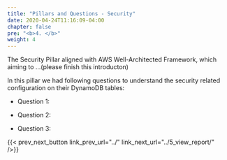 ```yaml
---
title: "Pillars and Questions - Security"
date: 2020-04-24T11:16:09-04:00
chapter: false
pre: "<b>4. </b>"
weight: 4
---
```


The Security Pillar aligned with AWS Well-Architected Framework, which aiming to ...(please finish this introducton)

In this pillar we had following questions to understand the security related configuration on their DynamoDB tables:

* Question 1:

* Question 2:

* Question 3:
 

{{< prev_next_button link_prev_url="../" link_next_url="../5_view_report/" />}}
